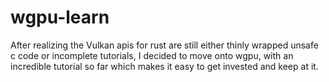 # wgpu-learn

After realizing the Vulkan apis for rust are still either thinly wrapped unsafe c code or incomplete tutorials, I decided to move onto wgpu, with an incredible tutorial so far which makes it easy to get invested and keep at it.
